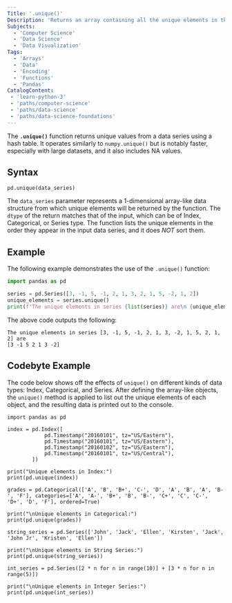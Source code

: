 ```yaml
---
Title: '.unique()'
Description: 'Returns an array containing all the unique elements in the data series, with no specific order.'
Subjects: 
  - 'Computer Science'
  - 'Data Science'
  - 'Data Visualization'
Tags:
  - 'Arrays'
  - 'Data'
  - 'Encoding'
  - 'Functions'
  - 'Pandas'
CatalogContent:
 - 'learn-python-3'
 - 'paths/computer-science'
 - 'paths/data-science'
 - 'paths/data-science-foundations'
---
```


The **`.unique()`**  function returns unique values from a data series using a hash table. It operates similarly to `numpy.unique()` but is notably faster, especially with large datasets, and it also includes NA values.

## Syntax
```pseudo
pd.unique(data_series)
```

The `data_series` parameter represents a 1-dimensional array-like data structure from which unique elements will be returned by the function. The `dtype` of the return matches that of the input, which can be of Index, Categorical, or Series type. The function lists the unique elements in the order they appear in the input data series, and it does *NOT* sort them.

## Example
The following example demonstrates the use of the `.unique()` function:
```py
import pandas as pd

series = pd.Series([3, -1, 5, -1, 2, 1, 3, 2, 1, 5, -2, 1, 2])
unique_elements = series.unique()
print(f"The unique elements in series {list(series)} are\n {unique_elements}")
```

The above code outputs the following:
```shell
The unique elements in series [3, -1, 5, -1, 2, 1, 3, -2, 1, 5, 2, 1, 2] are
[3 -1 5 2 1 3 -2]
```

## Codebyte Example

The code below shows off the effects of `unique()` on different kinds of data types: Index, Categorical, and Series. After defining the array-like objects, the `unique()` method is applied to list out the unique elements of each object, and the resulting data is printed out to the console.

```codebyte/python
import pandas as pd

index = pd.Index([
            pd.Timestamp("20160101", tz="US/Eastern"),
            pd.Timestamp("20160101", tz="US/Eastern"),
            pd.Timestamp("20160102", tz="US/Eastern"),
            pd.Timestamp("20160101", tz="US/Central"),
        ])

print("Unique elements in Index:")
print(pd.unique(index))

grades = pd.Categorical(['A', 'B', 'B+', 'C-', 'D', 'A', 'B', 'A', 'B-', 'F'], categories=['A', 'A-', 'B+', 'B', 'B-', 'C+', 'C', 'C-', 'D+', 'D', 'F'], ordered=True)

print("\nUnique elements in Categorical:")
print(pd.unique(grades))

string_series = pd.Series(['John', 'Jack', 'Ellen', 'Kirsten', 'Jack', 'John Jr', 'Kristen', 'Ellen'])

print("\nUnique elements in String Series:")
print(pd.unique(string_series))

int_series = pd.Series([2 * n for n in range(10)] + [3 * n for n in range(5)])

print("\nUnique elements in Integer Series:")
print(pd.unique(int_series))
```
